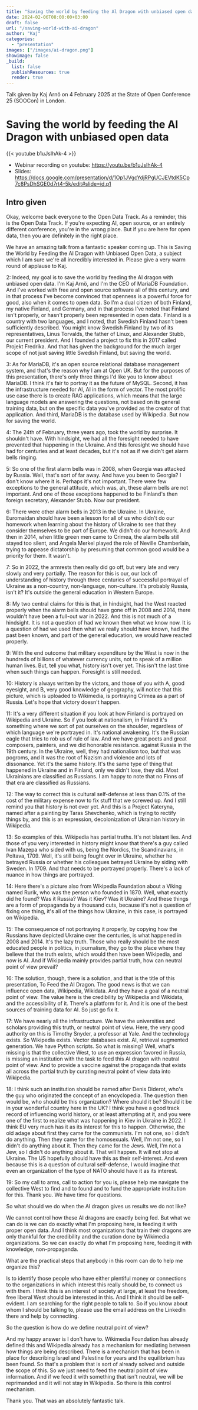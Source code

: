 ```yaml
---
title: "Saving the world by feeding the Al Dragon with unbiased open data" 
date: 2024-02-06T08:00:00+03:00
draft: false
url: "/saving-world-with-ai-dragon"
author: "Kaj"
categories: 
  - "presentation"
images: ["/images/ai-dragon.png"]
showimage: false
_build:
  list: false
  publishResources: true
  render: true
---
```


Talk given by Kaj Arnö on 4 February 2025 at the State of Open Conference 25 (SOOCon) in London.

# Saving the world by feeding the Al Dragon with unbiased open data
{{< youtube b1uJsIhAk-4 >}}

* Webinar recording on youtube: https://youtu.be/b1uJsIhAk-4
* Slides: https://docs.google.com/presentation/d/1Op1JVgcYdjRPgUCJEVtdK5Cp7c8PsDhSGE0d7rt4-5k/edit#slide=id.p1

## Intro given

Okay, welcome back everyone to the Open Data Track. As a reminder, this is the Open Data Track. If you're expecting AI, open source, or an entirely different conference, you're in the wrong place. But if you are here for open data, then you are definitely in the right place. 

We have an amazing talk from a fantastic speaker coming up. This is Saving the World by Feeding the AI Dragon with Unbiased Open Data, a subject which I am sure we're all incredibly interested in. Please give a very warm round of applause to Kaj. 

2: Indeed, my goal is to save the world by feeding the AI dragon with unbiased open data. I'm Kaj Arnö, and I'm the CEO of MariaDB Foundation. And I've worked with free and open source software all of this century, and in that process I've become convinced that openness is a powerful force for good, also when it comes to open data. So I'm a dual citizen of both Finland, my native Finland, and Germany, and in that process I've noted that Finland isn't properly, or hasn't properly been represented in open data. Finland is a country with two languages, and I noted, that Swedish Finland hasn't been sufficiently described. You might know Swedish Finland by two of its representatives, Linus Torvalds, the father of Linux, and Alexander Stubb, our current president. And I founded a project to fix this in 2017 called Projekt Fredrika. And that has given the background for the much larger scope of not just saving little Swedish Finland, but saving the world. 

3: As for MariaDB, it's an open source relational database management system, and that's the reason why I am at Open UK. But for the purposes of this presentation, there's only three things I'd like you to know about MariaDB. I think it's fair to portray it as the future of MySQL. Second, it has the infrastructure needed for AI, AI in the form of vector. The most prolific use case there is to create RAG applications, which means that the large language models are answering the questions, not based on its general training data, but on the specific data you've provided as the creator of that application. And third, MariaDB is the database used by Wikipedia. But now for saving the world. 

4: The 24th of February, three years ago, took the world by surprise. It shouldn't have. With hindsight, we had all the foresight needed to have prevented that happening in the Ukraine. And this foresight we should have had for centuries and at least decades, but it's not as if we didn't get alarm bells ringing. 

5: So one of the first alarm bells was in 2008, when Georgia was attacked by Russia. Well, that's sort of far away. And have you been to Georgia? I don't know where it is. Perhaps it's not important. There were few exceptions to the general attitude, which was, ah, these alarm bells are not important. And one of those exceptions happened to be Finland's then foreign secretary, Alexander Stubb. Now our president. 

6: There were other alarm bells in 2013 in the Ukraine. In Ukraine, Euromaidan should have been a lesson for all of us who didn't do our homework when learning about the history of Ukraine to see that they consider themselves to be part of Europe. We didn't do our homework. And then in 2014, when little green men came to Crimea, the alarm bells still stayed too silent, and Angela Merkel played the role of Neville Chamberlain, trying to appease dictatorship by presuming that common good would be a priority for them. It wasn't. 

7: So in 2022, the armrests then really did go off, but very late and very slowly and very partially. The reason for this is our, our lack of understanding of history through three centuries of successful portrayal of Ukraine as a non-country, non-language, non-culture. It's probably Russia, isn't it? It's outside the general education in Western Europe. 

8: My two central claims for this is that, in hindsight, had the West reacted properly when the alarm bells should have gone off in 2008 and 2014, there wouldn't have been a full-out war in 2022. And this is not much of a hindsight. It is not a question of had we known then what we know now. It is a question of had we used then what we really should have known, had the past been known, and part of the general education, we would have reacted properly. 

9: With the end outcome that military expenditure by the West is now in the hundreds of billions of whatever currency units, not to speak of a million human lives. But, tell you what, history isn't over yet. This isn't the last time when such things can happen. Foresight is still needed. 

10: History is always written by the victors, and those of you with A, good eyesight, and B, very good knowledge of geography, will notice that this picture, which is uploaded to Wikimedia, is portraying Crimea as a part of Russia. Let's hope that victory doesn't happen. 

11: It's a very different situation if you look at how Finland is portrayed on Wikipedia and Ukraine. So if you look at nationalism, in Finland it's something where we sort of pat ourselves on the shoulder, regardless of which language we're portrayed in. It's national awakening. It's the Russian eagle that tries to rob us of rule of law. And we have great poets and great composers, painters, and we did honorable resistance. against Russia in the 19th century. In the Ukraine, well, they had nationalism too, but that was pogroms, and it was the root of Nazism and violence and lots of dissonance. Yet it's the same history. It's the same type of thing that happened in Ukraine and in Finland, only we didn't lose, they did. Most Ukrainians are classified as Russians. I am happy to note that no Finns of that era are classified as Russians. 

12: The way to correct this is cultural self-defense at less than 0.1% of the cost of the military expense now to fix stuff that we screwed up. And I still remind you that history is not over yet. And this is a Project Kateryna, named after a painting by Taras Shevchenko, which is trying to rectify things by, and this is an expression, decolonization of Ukrainian history in Wikipedia. 

13: So examples of this. Wikipedia has partial truths. It's not blatant lies. And those of you very interested in history might know that there's a guy called Ivan Mazepa who sided with us, being the Nordics, the Scandinavians, in Poltava, 1709. Well, it's still being fought over in Ukraine, whether he betrayed Russia or whether his colleagues betrayed Ukraine by siding with Sweden. In 1709. And that needs to be portrayed properly. There's a lack of nuance in how things are portrayed. 

14: Here there's a picture also from Wikipedia Foundation about a Viking named Rurik, who was the person who founded in 1870. Well, what exactly did he found? Was it Russia? Was it Kiev? Was it Ukraine? And these things are a form of propaganda by a thousand cuts, because it's not a question of fixing one thing, it's all of the things how Ukraine, in this case, is portrayed on Wikipedia.

15: The consequence of not portraying it properly, by copying how the Russians have depicted Ukraine over the centuries, is what happened in 2008 and 2014. It's the lazy truth. Those who really should be the most educated people in politics, in journalism, they go to the place where they believe that the truth exists, which would then have been Wikipedia, and now is AI. And if Wikipedia mainly provides partial truth, how can neutral point of view prevail? 

16: The solution, though, there is a solution, and that is the title of this presentation, To Feed the AI Dragon. The good news is that we can influence open data, Wikipedia, Wikidata. And they have a goal of a neutral point of view. The value here is the credibility by Wikipedia and Wikidata, and the accessibility of it. There's a platform for it. And it is one of the best sources of training data for AI. So just go fix it. 

17: We have nearly all the infrastructure. We have the universities and scholars providing this truth, or neutral point of view. Here, the very good authority on this is Timothy Snyder, a professor at Yale. And the technology exists. So Wikipedia exists. Vector databases exist. AI, retrieval augmented generation. We have Python scripts. So what is missing? Well, what's missing is that the collective West, to use an expression favored in Russia, is missing an institution with the task to feed this AI dragon with neutral point of view. And to provide a vaccine against the propaganda that exists all across the partial truth by curating neutral point of view data into Wikipedia. 

18: I think such an institution should be named after Denis Diderot, who's the guy who originated the concept of an encyclopedia. The question then would be, who should be this organization? Where should it be? Should it be in your wonderful country here in the UK? I think you have a good track record of influencing world history, or at least attempting at it, and you were one of the first to realize what was happening in Kiev in Ukraine in 2022. I think EU very much has it as its interest for this to happen. Otherwise, the old adage about first they came for the communists. I'm not one, so I didn't do anything. Then they came for the homosexuals. Well, I'm not one, so I didn't do anything about it. Then they came for the Jews. Well, I'm not a Jew, so I didn't do anything about it. That will happen. It will not stop at Ukraine. The US hopefully should have this as their self-interest. And even because this is a question of cultural self-defense, I would imagine that even an organization of the type of NATO should have it as its interest. 

19: So my call to arms, call to action for you is, please help me navigate the collective West to find and to found and to fund the appropriate institution for this. Thank you. We have time for questions. 

So what should we do when the AI dragon gives us results we do not like?

We cannot control how these AI dragons are exactly being fed. But what we can do is we can do exactly what I'm proposing here, is feeding it with proper open data. And I think most organizations that train their dragons are only thankful for the credibility and the curation done by Wikimedia organizations. So we can exactly do what I'm proposing here, feeding it with knowledge, non-propaganda. 

What are the practical steps that anybody in this room can do to help me organize this? 

Is to identify those people who have either plentiful money or connections to the organizations in which interest this really should be, to connect us with them. I think this is an interest of society at large, at least the freedom, free liberal West should be interested in this. And I think it should be self-evident. I am searching for the right people to talk to. So if you know about whom I should be talking to, please use the email address on the LinkedIn there and help by connecting. 

So the question is how do we define neutral point of view? 

And my happy answer is I don't have to. Wikimedia Foundation has already defined this and Wikipedia already has a mechanism for mediating between how things are being described. There is a mechanism that has been in place for describing Israel and Palestine for years and the equilibrium has been found. So that's a problem that is sort of already solved and outside the scope of this. So we just need to feed the neutral point of view information. And if we feed it with something that isn't neutral, we will be reprimanded and it will not stay in Wikipedia. So there is this control mechanism. 

Thank you. That was an absolutely fantastic talk. 
